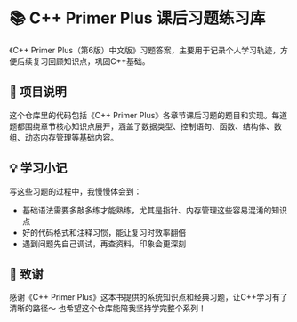 # 📚 C++ Primer Plus 课后习题练习库

《C++ Primer Plus（第6版）中文版》习题答案，主要用于记录个人学习轨迹，方便后续复习回顾知识点，巩固C++基础。


## 📌 项目说明
这个仓库里的代码包括《C++ Primer Plus》各章节课后习题的题目和实现。每道题都围绕章节核心知识点展开，涵盖了数据类型、控制语句、函数、结构体、数组、动态内存管理等基础内容。  


## 💡 学习小记
写这些习题的过程中，我慢慢体会到：  
- 基础语法需要多敲多练才能熟练，尤其是指针、内存管理这些容易混淆的知识点  
- 好的代码格式和注释习惯，能让复习时效率翻倍  
- 遇到问题先自己调试，再查资料，印象会更深刻  


## 🌟 致谢
感谢《C++ Primer Plus》这本书提供的系统知识点和经典习题，让C++学习有了清晰的路径～ 也希望这个仓库能陪我坚持学完整个系列！

